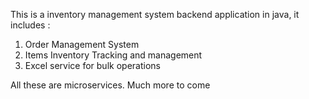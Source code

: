 This is a inventory management system backend application in java, it includes :
1. Order Management System
2. Items Inventory Tracking and management
3. Excel service for bulk operations

All these are microservices. Much more to come 

